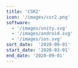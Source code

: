 ```yaml
---
title: 'CSR2'
icon: '/images/csr2.png'
software:
  - '/images/unity.svg'
  - '/images/android.svg'
  - '/images/ios.svg'
sort_date:  '2020-09-01'
start_date: '2020-03-01'
end_date: '2020-09-01'
---
```


